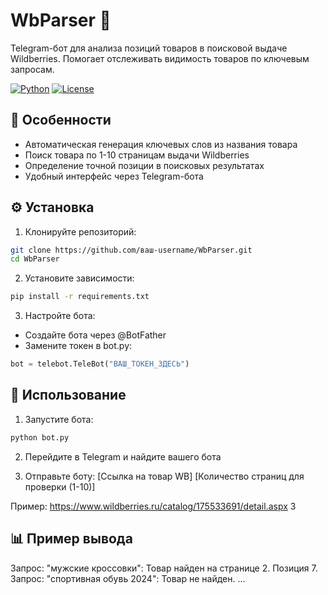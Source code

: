 # WbParser 🤖

Telegram-бот для анализа позиций товаров в поисковой выдаче Wildberries. Помогает отслеживать видимость товаров по ключевым запросам.

[![Python](https://img.shields.io/badge/Python-3.10%2B-blue)](https://python.org)
[![License](https://img.shields.io/badge/License-MIT-green)](LICENSE)

## 🌟 Особенности

- Автоматическая генерация ключевых слов из названия товара
- Поиск товара по 1-10 страницам выдачи Wildberries
- Определение точной позиции в поисковых результатах
- Удобный интерфейс через Telegram-бота

## ⚙️ Установка

1. Клонируйте репозиторий:
```bash
git clone https://github.com/ваш-username/WbParser.git
cd WbParser
```

2. Установите зависимости:
```bash
pip install -r requirements.txt
```

3. Настройте бота:
- Создайте бота через @BotFather
- Замените токен в bot.py:
```python
bot = telebot.TeleBot("ВАШ_ТОКЕН_ЗДЕСЬ")
```

## 🚀 Использование

1. Запустите бота:
```bash
python bot.py
```
2. Перейдите в Telegram и найдите вашего бота

3. Отправьте боту:
[Ссылка на товар WB]
[Количество страниц для проверки (1-10)]

Пример:
https://www.wildberries.ru/catalog/175533691/detail.aspx
3

## 📊 Пример вывода

Запрос: "мужские кроссовки": Товар найден на странице 2. Позиция 7.
Запрос: "спортивная обувь 2024": Товар не найден.
...

